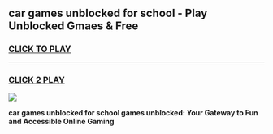 
## car games unblocked for school - Play Unblocked Gmaes & Free
<h3>
<a href="https://premium.freeplayer.one?title=car_games_unblocked_for_school&ref=19F">CLICK TO PLAY</a></h3>
<hr>

<h3>
<a href="https://premium.freeplayer.one?title=car_games_unblocked_for_school&ref=19F">CLICK 2 PLAY</a>
  
</h3>

<a href="https://premium.freeplayer.one?title=car_games_unblocked_for_school&ref=19F/"><img src="https://clearcache.store/games.png"></a>


**car games unblocked for school games unblocked: Your Gateway to Fun and Accessible Online Gaming**
